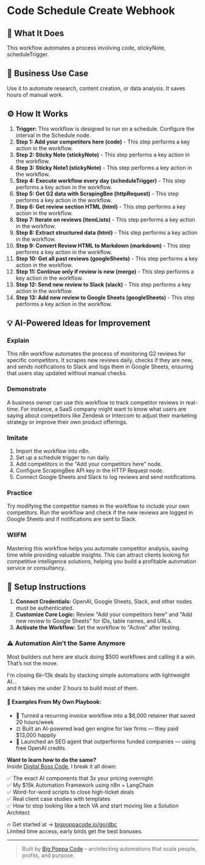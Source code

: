 # Code Schedule Create Webhook

## 🚀 What It Does
This workflow automates a process involving code, stickyNote, scheduleTrigger.

## 💼 Business Use Case
Use it to automate research, content creation, or data analysis. It saves hours of manual work.

## ⚙️ How It Works
1.  **Trigger:** This workflow is designed to run on a schedule. Configure the interval in the Schedule node.
2. **Step 1: Add your competitors here (code)** - This step performs a key action in the workflow.
3. **Step 2: Sticky Note (stickyNote)** - This step performs a key action in the workflow.
4. **Step 3: Sticky Note1 (stickyNote)** - This step performs a key action in the workflow.
5. **Step 4: Execute workflow every day (scheduleTrigger)** - This step performs a key action in the workflow.
6. **Step 5: Get G2 data with ScrapingBee (httpRequest)** - This step performs a key action in the workflow.
7. **Step 6: Get review section HTML (html)** - This step performs a key action in the workflow.
8. **Step 7: Iterate on reviews (itemLists)** - This step performs a key action in the workflow.
9. **Step 8: Extract structured data (html)** - This step performs a key action in the workflow.
10. **Step 9: Convert Review HTML to Markdown (markdown)** - This step performs a key action in the workflow.
11. **Step 10: Get all past reviews (googleSheets)** - This step performs a key action in the workflow.
12. **Step 11: Continue only if review is new (merge)** - This step performs a key action in the workflow.
13. **Step 12: Send new review to Slack (slack)** - This step performs a key action in the workflow.
14. **Step 13: Add new review to Google Sheets (googleSheets)** - This step performs a key action in the workflow.

## 💡 AI-Powered Ideas for Improvement
### Explain
This n8n workflow automates the process of monitoring G2 reviews for specific competitors. It scrapes new reviews daily, checks if they are new, and sends notifications to Slack and logs them in Google Sheets, ensuring that users stay updated without manual checks.

### Demonstrate
A business owner can use this workflow to track competitor reviews in real-time. For instance, a SaaS company might want to know what users are saying about competitors like Zendesk or Intercom to adjust their marketing strategy or improve their own product offerings.

### Imitate
1. Import the workflow into n8n.
2. Set up a schedule trigger to run daily.
3. Add competitors in the "Add your competitors here" node.
4. Configure ScrapingBee API key in the HTTP Request node.
5. Connect Google Sheets and Slack to log reviews and send notifications.

### Practice
Try modifying the competitor names in the workflow to include your own competitors. Run the workflow and check if the new reviews are logged in Google Sheets and if notifications are sent to Slack.

### WIIFM
Mastering this workflow helps you automate competitor analysis, saving time while providing valuable insights. This can attract clients looking for competitive intelligence solutions, helping you build a profitable automation service or consultancy.

## 🔧 Setup Instructions
1. **Connect Credentials:** OpenAI, Google Sheets, Slack, and other nodes must be authenticated.
2. **Customize Core Logic:** Review "Add your competitors here" and "Add new review to Google Sheets" for IDs, table names, and URLs.
3. **Activate the Workflow:** Set the workflow to "Active" after testing.

### ⚠️ Automation Ain’t the Same Anymore

Most builders out here are stuck doing $500 workflows and calling it a win.  
That’s not the move.  

I'm closing $6k–$13k deals by stacking simple automations with lightweight AI...  
and it takes me under 2 hours to build most of them.

#### 🧠 Examples From My Own Playbook:
- 🔁 Turned a recurring invoice workflow into a $6,000 retainer that saved 20 hours/week  
- ⚖️ Built an AI-powered lead gen engine for law firms — they paid $13,000 happily  
- 🚀 Launched an SEO agent that outperforms funded companies — using free OpenAI credits  

**Want to learn how to do the same?**  
Inside [Digital Boss Code](https://bigpoppacode.io/go/dbc), I break it all down:

✅ The exact AI components that 3x your pricing overnight  
✅ My $15k Automation Framework using n8n + LangChain  
✅ Word-for-word scripts to close high-ticket deals  
✅ Real client case studies with templates  
✅ How to stop looking like a tech VA and start moving like a Solution Architect  

🔥 Get started at → [bigpoppacode.io/go/dbc](https://bigpoppacode.io/go/dbc)  
Limited time access, early birds get the best bonuses.

---
> Built by [Big Poppa Code](https://bigpoppacode.io) – architecting automations that scale people, profits, and purpose.
